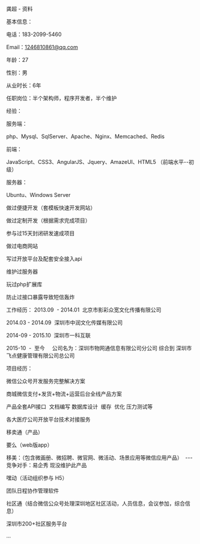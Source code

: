 龚超 - 资料

基本信息：

电话：183-2099-5460

Email：1246810861@qq.com

年龄：27

性别：男

从业时长：6年

任职岗位：半个架构师，程序开发者，半个维护




经验：

服务端：

php、Mysql、SqlServer、Apache、Nginx、Memcached、Redis

前端：

JavaScript、CSS3、AngularJS、Jquery、AmazeUI、HTML5 （前端水平--初级）

服务器：

Ubuntu、Windows Server

做过便捷开发（套模板快速开发网站）

做过定制开发（根据需求完成项目）

参与过15天封闭研发速成项目

做过电商网站

写过开放平台及配套安全接入api

维护过服务器

玩过php扩展库

防止过接口暴露导致短信轰炸

工作经历：
2013.09  -  2014.01  北京市影彩众宽文化传播有限公司

2014.03  -  2014.09  深圳市中润文化传媒有限公司

2014-09  -  2015.10  深圳市一科互联

2015-10  -  至今     公司名为：深圳市物网通信息有限公司分公司 综合到  深圳市飞点健康管理有限公司总公司

项目经历：

微信公众号开发服务完整解决方案

商城微信支付+发货+物流+运营后台全线产品方案

产品全套API接口  文档编写 数据库设计  缓存  优化 压力测试等

各大医疗公司开放平台技术对接服务

移卖通（产品）

要么（web版app）

移美：（包含微画册、微招聘、微官网、微活动、场景应用等微信应用产品）  ---竞争对手：易企秀 现没维护此产品

嘿动（活动组织参与 H5）

团队日程协作管理软件

社区通（结合微信公众号处理深圳地区社区活动，人员信息，会议参加，综合信息）

深圳市200+社区服务平台

...
